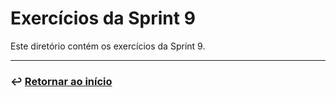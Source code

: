 # Exercícios da Sprint 9
Este diretório contém os exercícios da Sprint 9. 
___

### ↩️ [Retornar ao início](../../README.md)
